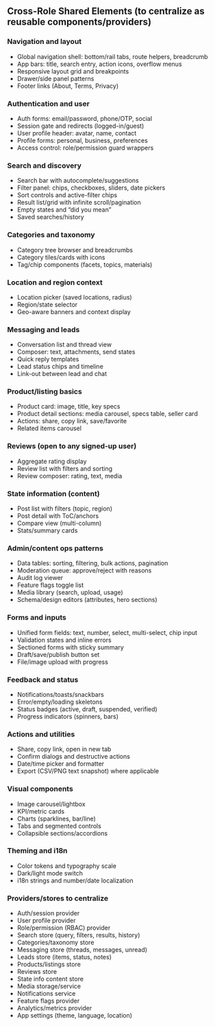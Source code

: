 ## Cross-Role Shared Elements (to centralize as reusable components/providers)

### Navigation and layout
- Global navigation shell: bottom/rail tabs, route helpers, breadcrumb
- App bars: title, search entry, action icons, overflow menus
- Responsive layout grid and breakpoints
- Drawer/side panel patterns
- Footer links (About, Terms, Privacy)

### Authentication and user
- Auth forms: email/password, phone/OTP, social
- Session gate and redirects (logged-in/guest)
- User profile header: avatar, name, contact
- Profile forms: personal, business, preferences
- Access control: role/permission guard wrappers

### Search and discovery
- Search bar with autocomplete/suggestions
- Filter panel: chips, checkboxes, sliders, date pickers
- Sort controls and active-filter chips
- Result list/grid with infinite scroll/pagination
- Empty states and “did you mean”
- Saved searches/history

### Categories and taxonomy
- Category tree browser and breadcrumbs
- Category tiles/cards with icons
- Tag/chip components (facets, topics, materials)

### Location and region context
- Location picker (saved locations, radius)
- Region/state selector
- Geo-aware banners and context display

### Messaging and leads
- Conversation list and thread view
- Composer: text, attachments, send states
- Quick reply templates
- Lead status chips and timeline
- Link-out between lead and chat

### Product/listing basics
- Product card: image, title, key specs
- Product detail sections: media carousel, specs table, seller card
- Actions: share, copy link, save/favorite
- Related items carousel

### Reviews (open to any signed-up user)
- Aggregate rating display
- Review list with filters and sorting
- Review composer: rating, text, media

### State information (content)
- Post list with filters (topic, region)
- Post detail with ToC/anchors
- Compare view (multi-column)
- Stats/summary cards

### Admin/content ops patterns
- Data tables: sorting, filtering, bulk actions, pagination
- Moderation queue: approve/reject with reasons
- Audit log viewer
- Feature flags toggle list
- Media library (search, upload, usage)
- Schema/design editors (attributes, hero sections)

### Forms and inputs
- Unified form fields: text, number, select, multi-select, chip input
- Validation states and inline errors
- Sectioned forms with sticky summary
- Draft/save/publish button set
- File/image upload with progress

### Feedback and status
- Notifications/toasts/snackbars
- Error/empty/loading skeletons
- Status badges (active, draft, suspended, verified)
- Progress indicators (spinners, bars)

### Actions and utilities
- Share, copy link, open in new tab
- Confirm dialogs and destructive actions
- Date/time picker and formatter
- Export (CSV/PNG text snapshot) where applicable

### Visual components
- Image carousel/lightbox
- KPI/metric cards
- Charts (sparklines, bar/line)
- Tabs and segmented controls
- Collapsible sections/accordions

### Theming and i18n
- Color tokens and typography scale
- Dark/light mode switch
- i18n strings and number/date localization

### Providers/stores to centralize
- Auth/session provider
- User profile provider
- Role/permission (RBAC) provider
- Search store (query, filters, results, history)
- Categories/taxonomy store
- Messaging store (threads, messages, unread)
- Leads store (items, status, notes)
- Products/listings store
- Reviews store
- State info content store
- Media storage/service
- Notifications service
- Feature flags provider
- Analytics/metrics provider
- App settings (theme, language, location)


